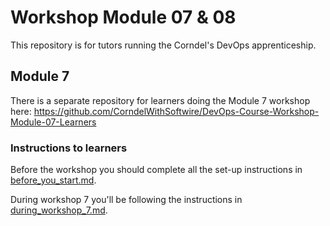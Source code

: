 # Workshop Module 07 & 08

This repository is for tutors running the Corndel's DevOps apprenticeship.

## Module 7
There is a separate repository for learners doing the Module 7 workshop here:
https://github.com/CorndelWithSoftwire/DevOps-Course-Workshop-Module-07-Learners

### Instructions to learners

Before the workshop you should complete all the set-up instructions in [before_you_start.md](./before_you_start.md).

During workshop 7 you'll be following the instructions in [during_workshop_7.md](./during_workshop_7.md).
